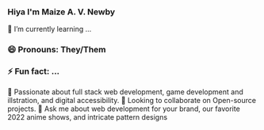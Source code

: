  ### Hiya I'm Maize A. V. Newby
 🌱 I’m currently learning ...
### 😄 Pronouns: They/Them
### ⚡ Fun fact: ...
🌱 Passionate about full stack web development, game development and illstration, and digital accessibility.
👯 Looking to collaborate on Open-source projects.
💬 Ask me about web development for your brand, our favorite 2022 anime shows, and intricate pattern designs
<!--
**MANewby/MANewby** is a ✨ _special_ ✨ repository because its `README.md` (this file) appears on your GitHub profile.

Here are some ideas to get you started:

- 🔭 I’m currently working on ...
- 🌱 I’m currently learning ...
- 👯 I’m looking to collaborate on ...
- 🤔 I’m looking for help with ...
- 💬 Ask me about ...
- 📫 How to reach me: ...
- 😄 Pronouns: ...
- ⚡ Fun fact: ...
-->
